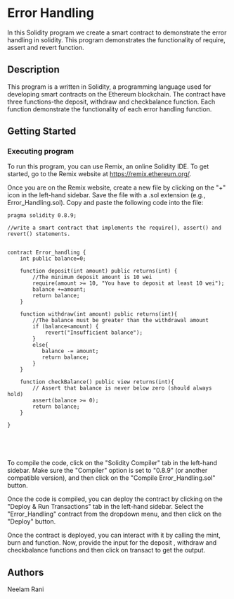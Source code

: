# Error Handling

In this Solidity program  we create a smart contract to demonstrate the error handling in solidity. This program demonstrates the functionality of require, assert and revert function.
## Description

This program is a written in Solidity, a programming language used for developing smart contracts on the Ethereum blockchain.  The contract have three functions-the deposit, withdraw and checkbalance function. Each function demonstrate the functionality of each error handling function. 

## Getting Started

### Executing program

To run this program, you can use Remix, an online Solidity IDE. To get started, go to the Remix website at https://remix.ethereum.org/.

Once you are on the Remix website, create a new file by clicking on the "+" icon in the left-hand sidebar. Save the file with a .sol extension (e.g., Error_Handling.sol). Copy and paste the following code into the file:

```//SPDX-License-Identifier: MIT
pragma solidity 0.8.9;

//write a smart contract that implements the require(), assert() and revert() statements.


contract Error_handling {
    int public balance=0;
    
    function deposit(int amount) public returns(int) {
        //The minimum deposit amount is 10 wei
        require(amount >= 10, "You have to deposit at least 10 wei");
        balance +=amount;
        return balance;
    }

    function withdraw(int amount) public returns(int){
        //The balance must be greater than the withdrawal amount
        if (balance<amount) {
            revert("Insufficient balance");
        }
        else{
           balance -= amount;
           return balance;
        }
    }

    function checkBalance() public view returns(int){
        // Assert that balance is never below zero (should always hold)
        assert(balance >= 0);
        return balance;
    }
   
}





```

To compile the code, click on the "Solidity Compiler" tab in the left-hand sidebar. Make sure the "Compiler" option is set to "0.8.9" (or another compatible version), and then click on the "Compile Error_Handling.sol" button.

Once the code is compiled, you can deploy the contract by clicking on the "Deploy & Run Transactions" tab in the left-hand sidebar. Select the "Error_Handling" contract from the dropdown menu, and then click on the "Deploy" button.

Once the contract is deployed, you can interact with it by calling the mint, burn and  function. Now, provide the input for the deposit , withdraw and checkbalance functions and then click on transact to get the output.

## Authors

Neelam Rani
